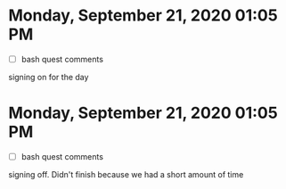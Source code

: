 # Monday, September 21, 2020 01:05 PM
- [ ] bash quest comments 

signing on for the day

# Monday, September 21, 2020 01:05 PM
- [ ] bash quest comments

signing off. Didn't finish because we had a short amount of time